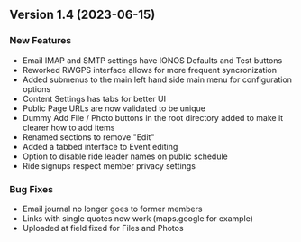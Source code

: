  ## Version 1.4 (2023-06-15)
 ### New Features
 - Email IMAP and SMTP settings have IONOS Defaults and Test buttons
 - Reworked RWGPS interface allows for more frequent syncronization
 - Added submenus to the main left hand side main menu for configuration options
 - Content Settings has tabs for better UI
 - Public Page URLs are now validated to be unique
 - Dummy Add File / Photo buttons in the root directory added to make it clearer how to add items
 - Renamed sections to remove "Edit"
 - Added a tabbed interface to Event editing
 - Option to disable ride leader names on public schedule
 - Ride signups respect member privacy settings

 ### Bug Fixes
 - Email journal no longer goes to former members
 - Links with single quotes now work (maps.google for example)
 - Uploaded at field fixed for Files and Photos

